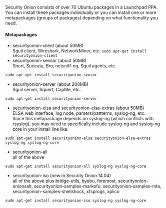 Security Onion consists of over 70 Ubuntu packages in a Launchpad PPA.  You can install these packages individually or you can install one or more metapackages (groups of packages) depending on what functionality you need.

#### Metapackages ####

  * securityonion-client (about 50MB)  
Sguil client, Wireshark, NetworkMiner, etc.
```sudo apt-get install securityonion-client```
  * securityonion-sensor (about 50MB)  
Snort, Suricata, Bro, netsniff-ng, Sguil agents, etc.
```
sudo apt-get install securityonion-sensor
```
  * securityonion-server (about 200MB)  
Sguil server, Squert, CapMe, etc.
```
sudo apt-get install securityonion-server
```
  * securityonion-elsa and securityonion-elsa-extras (about 50MB)  
ELSA web interface, log node, parsers/pattterns, syslog-ng, etc.  
Since this metapackage depends on syslog-ng (which conflicts with rsyslog), you may need to specifically include syslog-ng and syslog-ng core in your install line like:
```
sudo apt-get install securityonion-elsa securityonion-elsa-extras syslog-ng syslog-ng-core
```
  * securityonion-all  
all of the above
```
sudo apt-get install securityonion-all syslog-ng syslog-ng-core
```
  * securityonion-iso (new in Security Onion 14.04)  
all of the above plus bridge-utils, byobu, foremost, securityonion-onionsalt, securityonion-samples-markofu, securityonion-samples-mta, securityonion-samples-shellshock, xfsprogs, xplico
```
sudo apt-get install securityonion-iso syslog-ng syslog-ng-core
```